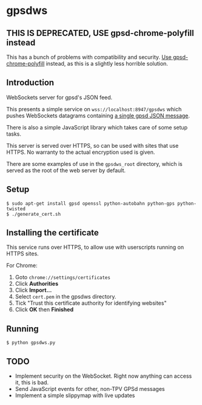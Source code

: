 # gpsdws #

## THIS IS DEPRECATED, USE gpsd-chrome-polyfill instead

This has a bunch of problems with compatibility and security.  [Use gpsd-chrome-polyfill](https://github.com/micolous/gpsd-chrome-polyfill) instead, as this is a slightly less horrible solution.

## Introduction

WebSockets server for gpsd's JSON feed.

This presents a simple service on `wss://localhost:8947/gpsdws` which pushes WebSockets datagrams containing [a single gpsd JSON message](http://www.catb.org/gpsd/gpsd_json.html).

There is also a simple JavaScript library which takes care of some setup tasks.

This server is served over HTTPS, so can be used with sites that use HTTPS.  No warranty to the actual encryption used is given.

There are some examples of use in the `gpsdws_root` directory, which is served as the root of the web server by default.

## Setup ##

```console
$ sudo apt-get install gpsd openssl python-autobahn python-gps python-twisted
$ ./generate_cert.sh
```

## Installing the certificate ##

This service runs over HTTPS, to allow use with userscripts running on HTTPS sites.

For Chrome:

1. Goto `chrome://settings/certificates`
2. Click **Authorities**
3. Click **Import...**
4. Select `cert.pem` in the gpsdws directory.
5. Tick "Trust this certificate authority for identifying websites"
6. Click **OK** then **Finished**

## Running ##

```console
$ python gpsdws.py
```

## TODO ##

- Implement security on the WebSocket. Right now anything can access it, this is bad.
- Send JavaScript events for other, non-TPV GPSd messages
- Implement a simple slippymap with live updates

